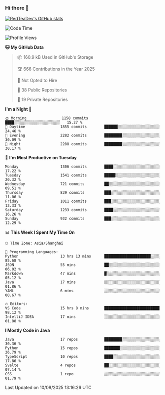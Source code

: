### Hi there 👋

<!--
**RedTeaDev/RedTeaDev** is a ✨ _special_ ✨ repository because its `README.md` (this file) appears on your GitHub profile.

Here are some ideas to get you started:

- 🔭 I’m currently working on ...
- 🌱 I’m currently learning ...
- 👯 I’m looking to collaborate on ...
- 🤔 I’m looking for help with ...
- 💬 Ask me about ...
- 📫 How to reach me: ...
- 😄 Pronouns: ...
- ⚡ Fun fact: ...
-->

<!--
[![wakatime](https://wakatime.com/badge/user/6b101ed0-04c0-4490-9283-eb61f2efff96.svg)](https://wakatime.com/@6b101ed0-04c0-4490-9283-eb61f2efff96)
!-->

[![RedTeaDev's GitHub stats](https://github-readme-stats.vercel.app/api?username=RedTeaDev\&include_all_commits=true)](https://github.com/anuraghazra/github-readme-stats)
<!--
[![willianrod's wakatime stats](https://github-readme-stats.vercel.app/api/wakatime?username=RedTeaDev)](https://github.com/anuraghazra/github-readme-stats)
!-->
<!--START_SECTION:waka-->
![Code Time](http://img.shields.io/badge/Code%20Time-3%2C494%20hrs%2021%20mins-blue)

![Profile Views](http://img.shields.io/badge/Profile%20Views-0-blue)

**🐱 My GitHub Data** 

> 📦 160.9 kB Used in GitHub's Storage 
 > 
> 🏆 666 Contributions in the Year 2025
 > 
> 🚫 Not Opted to Hire
 > 
> 📜 38 Public Repositories 
 > 
> 🔑 19 Private Repositories 
 > 
**I'm a Night 🦉** 

```text
🌞 Morning                1158 commits        ████░░░░░░░░░░░░░░░░░░░░░   15.27 % 
🌆 Daytime                1855 commits        ██████░░░░░░░░░░░░░░░░░░░   24.46 % 
🌃 Evening                2282 commits        ████████░░░░░░░░░░░░░░░░░   30.09 % 
🌙 Night                  2288 commits        ████████░░░░░░░░░░░░░░░░░   30.17 % 
```
📅 **I'm Most Productive on Tuesday** 

```text
Monday                   1306 commits        ████░░░░░░░░░░░░░░░░░░░░░   17.22 % 
Tuesday                  1541 commits        █████░░░░░░░░░░░░░░░░░░░░   20.32 % 
Wednesday                721 commits         ██░░░░░░░░░░░░░░░░░░░░░░░   09.51 % 
Thursday                 839 commits         ███░░░░░░░░░░░░░░░░░░░░░░   11.06 % 
Friday                   1011 commits        ███░░░░░░░░░░░░░░░░░░░░░░   13.33 % 
Saturday                 1233 commits        ████░░░░░░░░░░░░░░░░░░░░░   16.26 % 
Sunday                   932 commits         ███░░░░░░░░░░░░░░░░░░░░░░   12.29 % 
```


📊 **This Week I Spent My Time On** 

```text
🕑︎ Time Zone: Asia/Shanghai

💬 Programming Languages: 
Python                   13 hrs 13 mins      █████████████████████░░░░   85.68 % 
JSON                     55 mins             ██░░░░░░░░░░░░░░░░░░░░░░░   06.02 % 
Markdown                 47 mins             █░░░░░░░░░░░░░░░░░░░░░░░░   05.12 % 
Java                     17 mins             ░░░░░░░░░░░░░░░░░░░░░░░░░   01.86 % 
YAML                     6 mins              ░░░░░░░░░░░░░░░░░░░░░░░░░   00.67 % 

🔥 Editors: 
VS Code                  15 hrs 8 mins       █████████████████████████   98.12 % 
IntelliJ IDEA            17 mins             ░░░░░░░░░░░░░░░░░░░░░░░░░   01.88 % 
```

**I Mostly Code in Java** 

```text
Java                     17 repos            ████████░░░░░░░░░░░░░░░░░   30.36 % 
Python                   15 repos            ███████░░░░░░░░░░░░░░░░░░   26.79 % 
TypeScript               10 repos            ████░░░░░░░░░░░░░░░░░░░░░   17.86 % 
Svelte                   4 repos             ██░░░░░░░░░░░░░░░░░░░░░░░   07.14 % 
CSS                      1 repo              ░░░░░░░░░░░░░░░░░░░░░░░░░   01.79 % 
```




 Last Updated on 10/09/2025 13:16:26 UTC
<!--END_SECTION:waka-->


